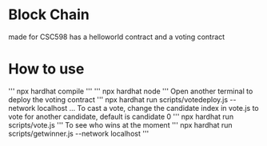 # Block Chain 
made for CSC598
has  a helloworld contract and a voting contract
# How to use
'''
npx hardhat compile
'''
'''
npx hardhat node
'''
Open another terminal to deploy the voting contract
'''
npx hardhat run scripts/votedeploy.js --network localhost
...
To cast a vote, change the candidate index in vote.js to vote for another candidate, default is candidate 0
'''
npx hardhat run scripts/vote.js
'''
To see who wins at the moment
'''
npx hardhat run scripts/getwinner.js --network localhost
'''



